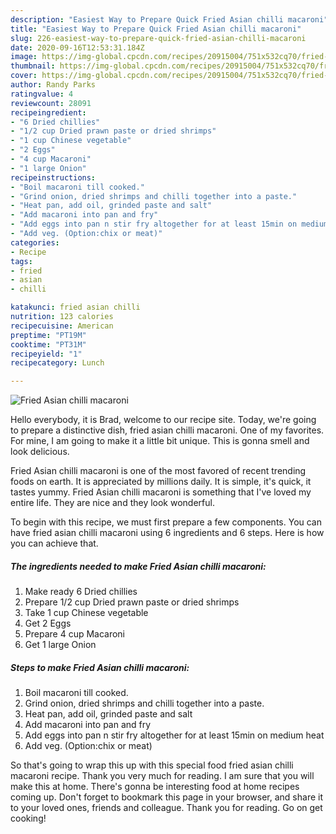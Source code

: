 ```yaml
---
description: "Easiest Way to Prepare Quick Fried Asian chilli macaroni"
title: "Easiest Way to Prepare Quick Fried Asian chilli macaroni"
slug: 226-easiest-way-to-prepare-quick-fried-asian-chilli-macaroni
date: 2020-09-16T12:53:31.184Z
image: https://img-global.cpcdn.com/recipes/20915004/751x532cq70/fried-asian-chilli-macaroni-recipe-main-photo.jpg
thumbnail: https://img-global.cpcdn.com/recipes/20915004/751x532cq70/fried-asian-chilli-macaroni-recipe-main-photo.jpg
cover: https://img-global.cpcdn.com/recipes/20915004/751x532cq70/fried-asian-chilli-macaroni-recipe-main-photo.jpg
author: Randy Parks
ratingvalue: 4
reviewcount: 28091
recipeingredient:
- "6 Dried chillies"
- "1/2 cup Dried prawn paste or dried shrimps"
- "1 cup Chinese vegetable"
- "2 Eggs"
- "4 cup Macaroni"
- "1 large Onion"
recipeinstructions:
- "Boil macaroni till cooked."
- "Grind onion, dried shrimps and chilli together into a paste."
- "Heat pan, add oil, grinded paste and salt"
- "Add macaroni into pan and fry"
- "Add eggs into pan n stir fry altogether for at least 15min on medium heat"
- "Add veg. (Option:chix or meat)"
categories:
- Recipe
tags:
- fried
- asian
- chilli

katakunci: fried asian chilli 
nutrition: 123 calories
recipecuisine: American
preptime: "PT19M"
cooktime: "PT31M"
recipeyield: "1"
recipecategory: Lunch

---
```



![Fried Asian chilli macaroni](https://img-global.cpcdn.com/recipes/20915004/751x532cq70/fried-asian-chilli-macaroni-recipe-main-photo.jpg)

Hello everybody, it is Brad, welcome to our recipe site. Today, we're going to prepare a distinctive dish, fried asian chilli macaroni. One of my favorites. For mine, I am going to make it a little bit unique. This is gonna smell and look delicious.



Fried Asian chilli macaroni is one of the most favored of recent trending foods on earth. It is appreciated by millions daily. It is simple, it's quick, it tastes yummy. Fried Asian chilli macaroni is something that I've loved my entire life. They are nice and they look wonderful.


To begin with this recipe, we must first prepare a few components. You can have fried asian chilli macaroni using 6 ingredients and 6 steps. Here is how you can achieve that.

<!--inarticleads1-->

##### The ingredients needed to make Fried Asian chilli macaroni:

1. Make ready 6 Dried chillies
1. Prepare 1/2 cup Dried prawn paste or dried shrimps
1. Take 1 cup Chinese vegetable
1. Get 2 Eggs
1. Prepare 4 cup Macaroni
1. Get 1 large Onion




<!--inarticleads2-->

##### Steps to make Fried Asian chilli macaroni:

1. Boil macaroni till cooked.
1. Grind onion, dried shrimps and chilli together into a paste.
1. Heat pan, add oil, grinded paste and salt
1. Add macaroni into pan and fry
1. Add eggs into pan n stir fry altogether for at least 15min on medium heat
1. Add veg. (Option:chix or meat)




So that's going to wrap this up with this special food fried asian chilli macaroni recipe. Thank you very much for reading. I am sure that you will make this at home. There's gonna be interesting food at home recipes coming up. Don't forget to bookmark this page in your browser, and share it to your loved ones, friends and colleague. Thank you for reading. Go on get cooking!
